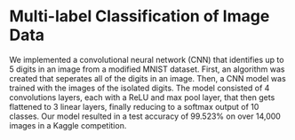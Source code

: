 # Multi-label Classification of Image Data

We implemented a convolutional neural network (CNN) that identifies up to 5 digits in an image from a modified MNIST dataset. First, an algorithm was created that seperates all of the digits in an image. Then, a CNN model was trained with the images of the isolated digits. The model consisted of 4 convolutions layers, each with a ReLU and max pool layer, that then gets flattened to 3 linear layers, finally reducing to a softmax output of 10 classes. Our model resulted in a test accuracy of 99.523% on over 14,000 images in a Kaggle competition.
